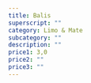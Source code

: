```yaml
---
title: Balis
superscript: ""
category: Limo & Mate
subcategory: ""
description: ""
price1: 3,0
price2: ""
price3: ""
---
```

